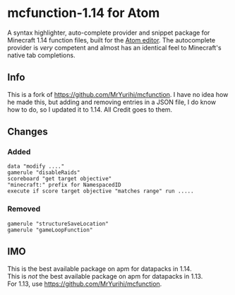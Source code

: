 # mcfunction-1.14 for Atom

A syntax highlighter, auto-complete provider and snippet package for Minecraft 1.14
function files, built for the [Atom editor](https://atom.io/). The autocomplete
provider is *very* competent and almost has an identical feel to Minecraft's native
tab completions.

## Info
This is a fork of https://github.com/MrYurihi/mcfunction.
I have no idea how he made this, but adding and removing entries in a JSON file,
I do know how to do, so I updated it to 1.14. All Credit goes to them.

## Changes
### Added
	data "modify ...."
	gamerule "disableRaids"
	scoreboard "get target objective"
	"minecraft:" prefix for NamespacedID
	execute if score target objective "matches range" run .....
### Removed
	gamerule "structureSaveLocation"
	gamerule "gameLoopFunction"

## IMO
This is the best available package on apm for datapacks in 1.14.  
This is *not* the best available package on apm for datapacks in 1.13.  
For 1.13, use https://github.com/MrYurihi/mcfunction.
